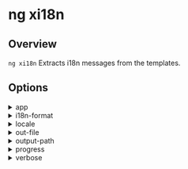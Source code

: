 <!-- Links in /docs/documentation should NOT have `.md` at the end, because they end up in our wiki at release. -->

# ng xi18n

## Overview
`ng xi18n` Extracts i18n messages from the templates.

## Options
<details>
  <summary>app</summary>
  <p>
    <code>--app</code> (aliases: <code>-a</code>) <em>default value: 1st app</em>
  </p>
  <p>
    Specifies app name to use.
  </p>
</details>

<details>
  <summary>i18n-format</summary>
  <p>
    <code>--i18n-format</code> (aliases: <code>-f</code>)
  </p>
  <p>
    Output format for the generated file: either `xmb` or `xlf`.
  </p>
</details>

<details>
  <summary>locale</summary>
  <p>
    <code>--locale</code> (aliases: <code>-l</code>)
  </p>
  <p>
    Specifies the source language of the application.
  </p>
</details>

<details>
  <summary>out-file</summary>
  <p>
    <code>--out-file</code> (aliases: <code>-of</code>)
  </p>
  <p>
    Name of the file to output.
  </p>
</details>

<details>
  <summary>output-path</summary>
  <p>
    <code>--output-path</code> (aliases: <code>-op</code>)
  </p>
  <p>
    Path where output will be placed.
  </p>
</details>

<details>
  <summary>progress</summary>
  <p>
    <code>--progress</code>
  </p>
  <p>
    Log progress to the console while running.
  </p>
</details>

<details>
  <summary>verbose</summary>
  <p>
    <code>--verbose</code>
  </p>
  <p>
    Adds more details to output logging.
  </p>
</details>

